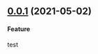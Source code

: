 ## [0.0.1](https://github.com/helloitsjoe/changelog/releases/tag/v0.0.1) (2021-05-02)

#### Feature

test
